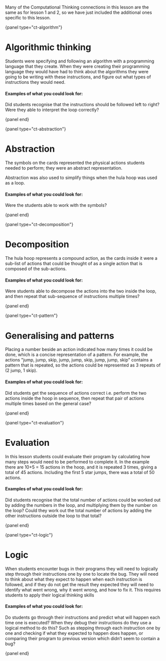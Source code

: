Many of the Computational Thinking connections in this lesson are the same as for lesson 1 and 2, so we have just included the additional ones specific to this lesson.

{panel type="ct-algorithm"}

# Algorithmic thinking

Students were specifying and following an algorithm with a programming language that they create.
When they were creating their programming language they would have had to think about the algorithms they were going to be writing with these instructions, and figure out what types of instructions they would need.

#### Examples of what you could look for:

Did students recognise that the instructions should be followed left to right?
Were they able to interpret the loop correctly?

{panel end}

{panel type="ct-abstraction"}

# Abstraction

The symbols on the cards represented the physical actions students needed to perform; they were an abstract representation.

Abstraction was also used to simplify things when the hula hoop was used as a loop.

#### Examples of what you could look for:

Were the students able to work with the symbols?

{panel end}

{panel type="ct-decomposition"}

# Decomposition

The hula hoop represents a compound action, as the cards inside it were a sub-list of actions that could be thought of as a single action that is composed of the sub-actions.

#### Examples of what you could look for:

Were students able to decompose the actions into the two inside the loop, and then repeat that sub-sequence of instructions multiple times?

{panel end}

{panel type="ct-pattern"}

# Generalising and patterns

Placing a number beside an action indicated how many times it could be done, which is a concise representation of a pattern.
For example, the actions "jump, jump, skip, jump, jump, skip, jump, jump, skip" contains a pattern that is repeated, so the actions could be represented as 3 repeats of (2 jump, 1 skip).

#### Examples of what you could look for:

Did students get the sequence of actions correct i.e. perform the two actions inside the hoop in sequence, then repeat that pair of actions multiple times based on the general case?

{panel end}

{panel type="ct-evaluation"}

# Evaluation

In this lesson students could evaluate their program by calculating how many steps would need to be performed to complete it.
In the example there are 10+5 = 15 actions in the hoop, and it is repeated 3 times, giving a total of 45 actions.
Including the first 5 star jumps, there was a total of 50 actions.

#### Examples of what you could look for:

Did students recognise that the total number of actions could be worked out by adding the numbers in the loop, and multiplying them by the number on the loop? Could they work out the total number of actions by adding the other instructions outside the loop to that total?

{panel end}

{panel type="ct-logic"}

# Logic

When students encounter bugs in their programs they will need to logically step through their instructions one by one to locate the bug.
They will need to think about what they expect to happen when each instruction is followed, and if they do not get the result they expected they will need to identify what went wrong, why it went wrong, and how to fix it.
This requires students to apply their logical thinking skills

#### Examples of what you could look for:

Do students go through their instructions and predict what will happen each time one is executed?
When they debug their instructions do they use a logical method to do this?
Such as stepping through each instruction one by one and checking if what they expected to happen does happen, or comparing their program to previous version which didn’t seem to contain a bug?

{panel end}
